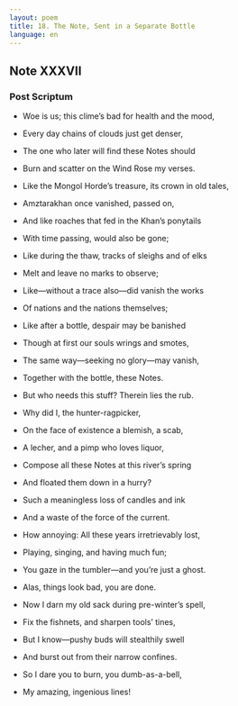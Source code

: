 ```yaml
---
layout: poem
title: 18. The Note, Sent in a Separate Bottle
language: en
---
```


## Note XXXVII

### Post Scriptum

- Woe is us; this clime’s bad for health and the mood,
- Every day chains of clouds just get denser,
- The one who later will find these Notes should
- Burn and scatter on the Wind Rose my verses.
- Like the Mongol Horde’s treasure, its crown in old tales,
- Amztarakhan once vanished, passed on,
- And like roaches that fed in the Khan’s ponytails
- With time passing, would also be gone;
- Like during the thaw, tracks of sleighs and of elks
- Melt and leave no marks to observe;
- Like—without a trace also—did vanish the works
- Of nations and the nations themselves;
- Like after a bottle, despair may be banished
- Though at first our souls wrings and smotes,
- The same way—seeking no glory—may vanish,
- Together with the bottle, these Notes.
- But who needs this stuff? Therein lies the rub.
- Why did I, the hunter-ragpicker,
- On the face of existence a blemish, a scab,
- A lecher, and a pimp who loves liquor,
- Compose all these Notes at this river’s spring
- And floated them down in a hurry?
- Such a meaningless loss of candles and ink
- And a waste of the force of the current.
- How annoying: All these years irretrievably lost,
- Playing, singing, and having much fun;
- You gaze in the tumbler—and you’re just a ghost.
- Alas, things look bad, you are done.
- Now I darn my old sack during pre-winter’s spell,
- Fix the fishnets, and sharpen tools’ tines,
- But I know—pushy buds will stealthily swell
- And burst out from their narrow confines.

- So I dare you to burn, you dumb-as-a-bell,
- My amazing, ingenious lines!
